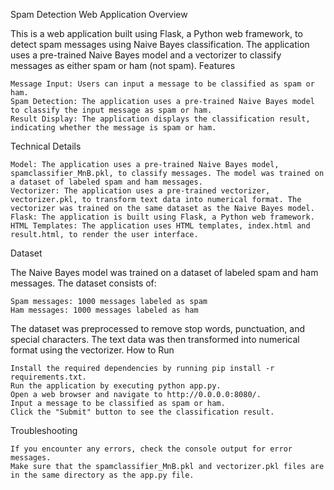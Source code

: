 Spam Detection Web Application
Overview

This is a web application built using Flask, a Python web framework, to detect spam messages using Naive Bayes classification. The application uses a pre-trained Naive Bayes model and a vectorizer to classify messages as either spam or ham (not spam).
Features

    Message Input: Users can input a message to be classified as spam or ham.
    Spam Detection: The application uses a pre-trained Naive Bayes model to classify the input message as spam or ham.
    Result Display: The application displays the classification result, indicating whether the message is spam or ham.

Technical Details

    Model: The application uses a pre-trained Naive Bayes model, spamclassifier_MnB.pkl, to classify messages. The model was trained on a dataset of labeled spam and ham messages.
    Vectorizer: The application uses a pre-trained vectorizer, vectorizer.pkl, to transform text data into numerical format. The vectorizer was trained on the same dataset as the Naive Bayes model.
    Flask: The application is built using Flask, a Python web framework.
    HTML Templates: The application uses HTML templates, index.html and result.html, to render the user interface.

Dataset

The Naive Bayes model was trained on a dataset of labeled spam and ham messages. The dataset consists of:

    Spam messages: 1000 messages labeled as spam
    Ham messages: 1000 messages labeled as ham

The dataset was preprocessed to remove stop words, punctuation, and special characters. The text data was then transformed into numerical format using the vectorizer.
How to Run

    Install the required dependencies by running pip install -r requirements.txt.
    Run the application by executing python app.py.
    Open a web browser and navigate to http://0.0.0.0:8080/.
    Input a message to be classified as spam or ham.
    Click the "Submit" button to see the classification result.

Troubleshooting

    If you encounter any errors, check the console output for error messages.
    Make sure that the spamclassifier_MnB.pkl and vectorizer.pkl files are in the same directory as the app.py file.
